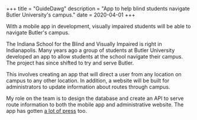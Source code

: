 +++
title = "GuideDawg"
description = "App to help blind students navigate Butler University's campus."
date = 2020-04-01
+++

With a mobile app in development, visually impaired students will be able to navigate Butler's campus.

<!-- more -->

The Indiana School for the Blind and Visually Impaired is right in Indianapolis.  Many years ago a group of students at Butler University developed an app to allow students at the school navigate their campus.  The project has since shifted to try and serve Butler.

This involves creating an app that will direct a user from any location on campus to any other location.  In addition, a website will be built for administrators to update information about routes through campus.

My role on the team is to design the database and create an API to serve route information to both the mobile app and administrative website.  The app has gotten [a lot of press](https://www.insideindianabusiness.com/story/41470888/digital-dawg-to-help-butlers-visually-impaired) too.
